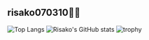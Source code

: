 ## risako070310🧸💖

![Top Langs](https://github-readme-stats.vercel.app/api/top-langs/?username=risako070310&layout=compact&theme=dracula&card_width=300px&count_private=true)
![Risako's GitHub stats](https://github-readme-stats.vercel.app/api?username=risako070310&count_private=true&show_icons=true&theme=dracula&line_height=20px)
![trophy](https://github-profile-trophy.vercel.app/?username=risako070310&theme=dracula&no-frame=true)

<!--
**risako070310/risako070310** is a ✨ _special_ ✨ repository because its `README.md` (this file) appears on your GitHub profile.
